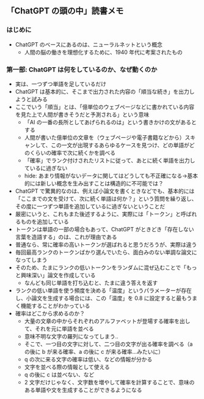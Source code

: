 ## 「ChatGPT の頭の中」読書メモ

### はじめに

- ChatGPT のベースにあるのは、ニューラルネットという概念
  - 人間の脳の働きを理想化するために、1940 年代に考案されたもの

### 第一部: ChatGPT は何をしているのか、なぜ動くのか

- 実は、一つずつ単語を足しているだけ
- ChatGPT は基本的に、そこまで出力された内容の「順当な続き」を出力しようと試みる
- ここでいう「順当」とは、「億単位のウェブページなどに書かれている内容を見た上で人間が書きそうだと予測される」という意味
  - 「AI の一番の長所としてあげられるのは」という書きかけの文があるとする
  - 人間が書いた億単位の文章を（ウェブページや電子書籍などから）スキャンして、この一文が出現するあらゆるケースを見つけ、どの単語がどのくらいの確率で次に続くかを調べる
  - 「確率」でランク付けされたリストに従って、あとに続く単語を出力しているに過ぎない
  - hide: あまり情報がないデータに関してはどうしても不正確になる->基本的には新しい概念を生み出すことは構造的に不可能では？
- ChatGPT で驚異的なのは、例えば小論文を書くときなどでも、基本的には「ここまでの文を受けて、次に続く単語は何か？」という質問を繰り返し、その度に一つずつ単語を追加しているに過ぎないということだ
- 厳密にいうと、これもまた後述するように、実際には「トークン」と呼ばれるものを追加している
- トークンは単語の一部の場合もあって、ChatGPT がときどき「存在しない言葉を造語する」のは、これが理由である
- 普通なら、常に確率の高いトークンが選ばれると思うだろうが、実際は違う
- 毎回最高ランクのトークンばかり選んでいたら、面白みのない単調な論文になってしまう
- そのため、たまにランクの低いトークンをランダムに混ぜ込むことで「もっと興味深い」論文を作成している
  - なんども同じ単語を打ち込むと、たまに違う答えを返す
- ランクの低い単語を使う頻度を決める「温度」というパラメーターが存在し、小論文を生成する場合には、この「温度」を 0.8 に設定すると最もうまく機能することがわかっている
- 確率はどこから求めるのか？
  - 大量の文章の中からそれぞれのアルファベットが登場する確率を出して、それを元に単語を並べる
  - 意味不明な文字の羅列になってしまう..
  - そこで、一つ目の文字に対して、二つ目の文字が出る確率を調べる（a の後に b が来る確率、a の後に c が来る確率...みたいに）
  - q の次に来る文字の確率は低い、などの情報が分かる
  - 文字を並べる際の情報として使える
  - q の後に c は並べない、など
  - 2 文字だけじゃなく、文字数を増やして確率を計算することで、意味のある単語や文を生成することができるようになる
